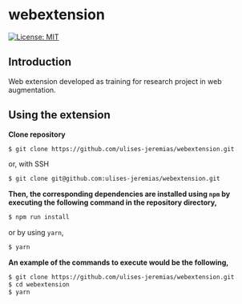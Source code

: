 # webextension

[![License: MIT](https://img.shields.io/badge/License-MIT-blue.svg)](https://opensource.org/licenses/MIT)

## Introduction

Web extension developed as training for research project in web augmentation.

## Using the extension

**Clone repository**

```bash
$ git clone https://github.com/ulises-jeremias/webextension.git
```

or, with SSH

```bash
$ git clone git@github.com:ulises-jeremias/webextension.git
```

**Then, the corresponding dependencies are installed using `npm` by executing the
following command in the repository directory,**

```bash
$ npm run install
```

or by using `yarn`,

```bash
$ yarn
```

**An example of the commands to execute would be the following,**

```bash
$ git clone https://github.com/ulises-jeremias/webextension.git
$ cd webextension
$ yarn
```
